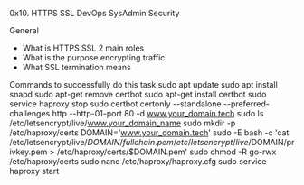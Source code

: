 0x10. HTTPS SSL
DevOps
SysAdmin
Security


General
- What is HTTPS SSL 2 main roles
- What is the purpose encrypting traffic
- What SSL termination means

Commands to successfully do this task
sudo apt update
sudo apt install snapd
sudo apt-get remove certbot
sudo apt-get install certbot
sudo service haproxy stop 
sudo certbot certonly --standalone --preferred-challenges http --http-01-port 80 -d www.your_domain.tech
sudo ls /etc/letsencrypt/live/www.your_domain_name
sudo mkdir -p /etc/haproxy/certs
DOMAIN='www.your_domain.tech' sudo -E bash -c 'cat /etc/letsencrypt/live/$DOMAIN/fullchain.pem /etc/letsencrypt/live/$DOMAIN/privkey.pem > /etc/haproxy/certs/$DOMAIN.pem'
sudo chmod -R go-rwx /etc/haproxy/certs
sudo nano /etc/haproxy/haproxy.cfg
sudo service haproxy start